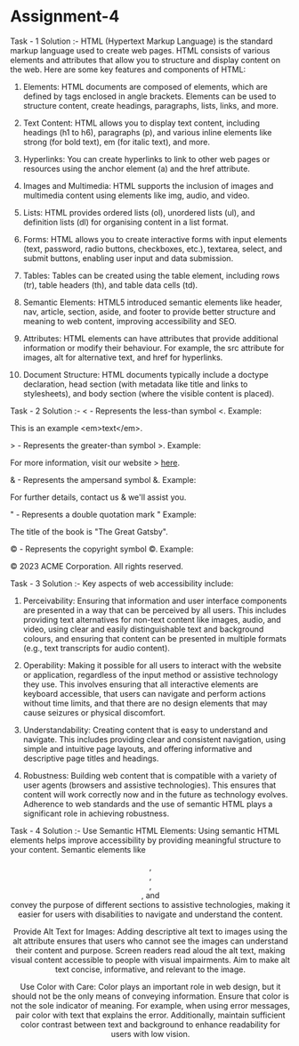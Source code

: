 # Assignment-4

Task - 1
Solution :- 
HTML (Hypertext Markup Language) is the standard markup language used to create web pages. HTML consists of various elements and attributes that allow you to structure and display content on the web. Here are some key features and components of HTML:

1. Elements: HTML documents are composed of elements, which are defined by tags enclosed in angle brackets. Elements can be used to structure content, create headings, paragraphs, lists, links, and more.

2. Text Content: HTML allows you to display text content, including headings (h1 to h6), paragraphs (p), and various inline elements like strong (for bold text), em (for italic text), and more.

3. Hyperlinks: You can create hyperlinks to link to other web pages or resources using the anchor element (a) and the href attribute.

4. Images and Multimedia: HTML supports the inclusion of images and multimedia content using elements like img, audio, and video.

5. Lists: HTML provides ordered lists (ol), unordered lists (ul), and definition lists (dl) for organising content in a list format.

6. Forms: HTML allows you to create interactive forms with input elements (text, password, radio buttons, checkboxes, etc.), textarea, select, and submit buttons, enabling user input and data submission.

7. Tables: Tables can be created using the table element, including rows (tr), table headers (th), and table data cells (td).

8. Semantic Elements: HTML5 introduced semantic elements like header, nav, article, section, aside, and footer to provide better structure and meaning to web content, improving accessibility and SEO.

9. Attributes: HTML elements can have attributes that provide additional information or modify their behaviour. For example, the src attribute for images, alt for alternative text, and href for hyperlinks.

10. Document Structure: HTML documents typically include a doctype declaration, head section (with metadata like title and links to stylesheets), and body section (where the visible content is placed).


Task - 2
Solution :- 
&lt; - Represents the less-than symbol <.
Example: <p>This is an example &lt;em&gt;text&lt;/em&gt;.</p>
&gt; - Represents the greater-than symbol >.
Example: <p>For more information, visit our website &gt; <a href="#">here</a>.</p>
&amp; - Represents the ampersand symbol &.
Example: <p>For further details, contact us &amp; we'll assist you.</p>
&quot; - Represents a double quotation mark "
Example: <p>The title of the book is "The Great Gatsby".</p>
&copy; - Represents the copyright symbol ©.
Example: <p>&copy; 2023 ACME Corporation. All rights reserved.</p>
 

Task - 3
Solution :- 
Key aspects of web accessibility include:

1. Perceivability: Ensuring that information and user interface components are presented in a way that can be perceived by all users. This includes providing text alternatives for non-text content like images, audio, and video, using clear and easily distinguishable text and background colours, and ensuring that content can be presented in multiple formats (e.g., text transcripts for audio content).

2. Operability: Making it possible for all users to interact with the website or application, regardless of the input method or assistive technology they use. This involves ensuring that all interactive elements are keyboard accessible, that users can navigate and perform actions without time limits, and that there are no design elements that may cause seizures or physical discomfort.

3. Understandability: Creating content that is easy to understand and navigate. This includes providing clear and consistent navigation, using simple and intuitive page layouts, and offering informative and descriptive page titles and headings.

4. Robustness: Building web content that is compatible with a variety of user agents (browsers and assistive technologies). This ensures that content will work correctly now and in the future as technology evolves. Adherence to web standards and the use of semantic HTML plays a significant role in achieving robustness.

Task - 4
Solution :- 
Use Semantic HTML Elements: Using semantic HTML elements helps improve accessibility by providing meaningful structure to your content. Semantic elements like <header>, <nav>, <main>, <article>, and <footer> convey the purpose of different sections to assistive technologies, making it easier for users with disabilities to navigate and understand the content.

Provide Alt Text for Images: Adding descriptive alt text to images using the alt attribute ensures that users who cannot see the images can understand their content and purpose. Screen readers read aloud the alt text, making visual content accessible to people with visual impairments. Aim to make alt text concise, informative, and relevant to the image.

Use Color with Care: Color plays an important role in web design, but it should not be the only means of conveying information. Ensure that color is not the sole indicator of meaning. For example, when using error messages, pair color with text that explains the error. Additionally, maintain sufficient color contrast between text and background to enhance readability for users with low vision.


